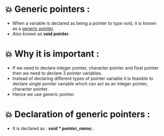 # :boom: Generic pointers :
* When a variable is declared as being a pointer to type void, it is known as a [generic pointer](https://www.atnyla.com/tutorial/void-generic-pointers/1/371).
* Also known as **void pointer**.
# :boom: Why it is important :
* If we need to declare integer pointer, character pointer and float pointer then we need to declare 3 pointer variables.
* Instead of declaring different types of pointer variable it is feasible to declare single pointer variable which can act as an integer pointer, character pointer.
* Hence we use generic pointer.
# :boom: Declaration of generic pointers :
* It is declared as :  ***void * pointer_name;*** .
